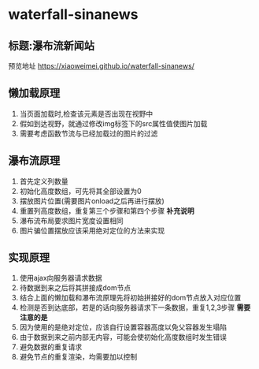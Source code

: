 # waterfall-sinanews
## 标题:瀑布流新闻站
预览地址 https://xiaoweimei.github.io/waterfall-sinanews/
## 懒加载原理
1. 当页面加载时,检查该元素是否出现在视野中
2. 假如到达视野，就通过修改img标签下的src属性值使图片加载
3. 需要考虑函数节流与已经加载过的图片的过滤
## 瀑布流原理
1. 首先定义列数量
2. 初始化高度数组，可先将其全部设置为0
3. 摆放图片位置(需要图片onload之后再进行摆放)
4. 重置列高度数组，重复第三个步骤和第四个步骤
**补充说明**
1. 瀑布流布局要求图片宽度设置相同
2. 图片骗位置摆放应该采用绝对定位的方法来实现
## 实现原理
1. 使用ajax向服务器请求数据
2. 待数据到来之后将其拼接成dom节点
3. 结合上面的懒加载和瀑布流原理先将初始拼接好的dom节点放入对应位置
4. 检测是否到达底部，若是的话向服务器请求下一条数据，重复1,2,3步骤
**需要注意的是**
1. 因为使用的是绝对定位，应该自行设置容器高度以免父容器发生塌陷
2. 由于数据到来之前内部无内容，可能会使初始化高度数组时发生错误
3. 避免数据的重复请求
4. 避免节点的重复渲染，均需要加以控制
